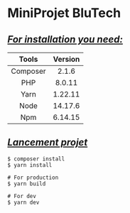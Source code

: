 # MiniProjet BluTech

## <u>**_For installation you need:_**</u>

|  Tools   | Version |
| :------: | :-----: |
| Composer |  2.1.6  |
|   PHP    | 8.0.11  |
|   Yarn   | 1.22.11 |
|   Node   | 14.17.6 |
|   Npm    | 6.14.15 |

## <u>**_Lancement projet_**</u>

```
$ composer install
$ yarn install

# For production
$ yarn build

# For dev
$ yarn dev
```
